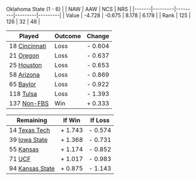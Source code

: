 Oklahoma State (1 - 6)
|       |   NAW   |   AAW   |   NCS   |   NRS   |
|-------|---------|---------|---------|---------|
| Value |  -4.728 |  -0.675 |   8.178 |   6.178 |
| Rank  |     125 |     126 |      32 |      48 |

| Played                    | Outcome    |  Change  |
|---------------------------|------------|----------|
|  18 [Cincinnati            ](Cincinnati.md)| Loss       | -  0.604 |
|  21 [Oregon                ](Oregon.md)| Loss       | -  0.637 |
|  25 [Houston               ](Houston.md)| Loss       | -  0.653 |
|  58 [Arizona               ](Arizona.md)| Loss       | -  0.869 |
|  65 [Baylor                ](Baylor.md)| Loss       | -  0.922 |
| 118 [Tulsa                 ](Tulsa.md)| Loss       | -  1.393 |
| 137 [Non-FBS               ](NonFBS.md)| Win        | +  0.333 |

| Remaining                 |  If Win  |  If Loss |
|---------------------------|----------|----------|
|  14 [Texas Tech            ](TexasTech.md)| +  1.743 | -  0.574 |
|  39 [Iowa State            ](IowaState.md)| +  1.368 | -  0.731 |
|  55 [Kansas                ](Kansas.md)| +  1.174 | -  0.852 |
|  71 [UCF                   ](UCF.md)| +  1.017 | -  0.983 |
|  94 [Kansas State          ](KansasState.md)| +  0.875 | -  1.143 |

